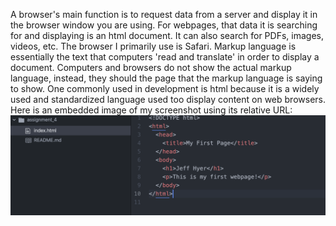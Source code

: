 A browser's main function is to request data from a server and display it in the browser window you are using. For webpages, that data it is searching for and displaying is an html document. It can also search for PDFs, images, videos, etc. The browser I primarily use is Safari.
Markup language is essentially the text that computers 'read and translate' in order to display a document. Computers and browsers do not show the actual markup language, instead, they should the page that the markup language is saying to show. One commonly used in development is html because it is a widely used and standardized language used too display content on web browsers.  
Here is an embedded image of my screenshot using its relative URL:
![Image of screenshot](./images/screenshot.png)
